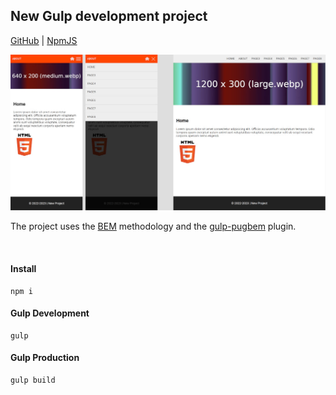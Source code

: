 ## New Gulp development project

[GitHub](https://github.com/reacton-js/new-gulp-project) | [NpmJS](https://www.npmjs.com/package/new-gulp-project)

![rigl](https://raw.githubusercontent.com/reacton-js/new-gulp-project/main/new-gulp-project/logo.jpg)

The project uses the [BEM](https://en.bem.info/methodology/quick-start/) methodology and the [gulp-pugbem](https://www.npmjs.com/package/gulp-pugbem) plugin.

<br>

#### Install

```
npm i
```

#### Gulp Development

```
gulp
```

#### Gulp Production

```
gulp build
```